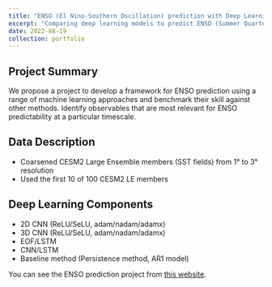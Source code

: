 ```yaml
---
title: "ENSO (El Nino-Southern Oscillation) prediction with Deep Learning"
excerpt: "Comparing deep learning models to predict ENSO (Summer Quarter 2022) <br/><img src='/portfolio/images/oceanhwlogo.png'>"
date: 2022-08-19
collection: portfolio
---
```


Project Summary
-----
We propose a project to develop a framework for ENSO prediction using a range of machine learning approaches and benchmark their skill against other methods. Identify observables that are most relevant for ENSO predictability at a particular timescale.

Data Description
-----
- Coarsened CESM2 Large Ensemble members (SST fields) from 1° to 3° resolution 
- Used the first 10 of 100 CESM2 LE members

Deep Learning Components
-----
- 2D CNN (ReLU/SeLU, adam/nadam/adamx)
- 3D CNN (ReLU/SeLU, adam/nadam/adamx)
- EOF/LSTM
- CNN/LSTM
- Baseline method (Persistence method, AR1 model)

You can see the ENSO prediction project from [this website](https://docs.google.com/presentation/d/1MndQxPjnrq2BZow75nrupDYoeGLYB_RW/edit?usp=sharing&ouid=100810458405464282248&rtpof=true&sd=true).
